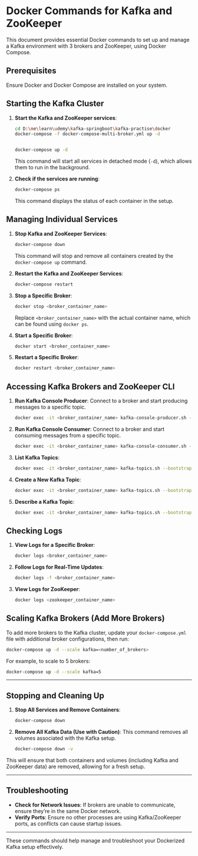 
# Docker Commands for Kafka and ZooKeeper

This document provides essential Docker commands to set up and manage a Kafka environment with 3 brokers and ZooKeeper, using Docker Compose.

## Prerequisites

Ensure Docker and Docker Compose are installed on your system.

## Starting the Kafka Cluster

1. **Start the Kafka and ZooKeeper services**:
   ```bash
   cd D:\me\learn\udemy\kafka-springboot\kafka-practise\docker
   docker-compose -f docker-compose-multi-broker.yml up -d
   
   
   docker-compose up -d
   ```
   This command will start all services in detached mode (`-d`), which allows them to run in the background.

2. **Check if the services are running**:
   ```bash
   docker-compose ps
   ```
   This command displays the status of each container in the setup.

## Managing Individual Services

1. **Stop Kafka and ZooKeeper Services**:
   ```bash
   docker-compose down
   ```
   This command will stop and remove all containers created by the `docker-compose up` command.

2. **Restart the Kafka and ZooKeeper Services**:
   ```bash
   docker-compose restart
   ```

3. **Stop a Specific Broker**:
   ```bash
   docker stop <broker_container_name>
   ```
   Replace `<broker_container_name>` with the actual container name, which can be found using `docker ps`.

4. **Start a Specific Broker**:
   ```bash
   docker start <broker_container_name>
   ```

5. **Restart a Specific Broker**:
   ```bash
   docker restart <broker_container_name>
   ```

## Accessing Kafka Brokers and ZooKeeper CLI

1. **Run Kafka Console Producer**:
   Connect to a broker and start producing messages to a specific topic.
   ```bash
   docker exec -it <broker_container_name> kafka-console-producer.sh --broker-list <broker_name:port> --topic <topic_name>
   ```

2. **Run Kafka Console Consumer**:
   Connect to a broker and start consuming messages from a specific topic.
   ```bash
   docker exec -it <broker_container_name> kafka-console-consumer.sh --bootstrap-server <broker_name:port> --topic <topic_name> --from-beginning
   ```

3. **List Kafka Topics**:
   ```bash
   docker exec -it <broker_container_name> kafka-topics.sh --bootstrap-server <broker_name:port> --list
   ```

4. **Create a New Kafka Topic**:
   ```bash
   docker exec -it <broker_container_name> kafka-topics.sh --bootstrap-server <broker_name:port> --create --topic <topic_name> --partitions <number_of_partitions> --replication-factor <replication_factor>
   ```

5. **Describe a Kafka Topic**:
   ```bash
   docker exec -it <broker_container_name> kafka-topics.sh --bootstrap-server <broker_name:port> --describe --topic <topic_name>
   ```

## Checking Logs

1. **View Logs for a Specific Broker**:
   ```bash
   docker logs <broker_container_name>
   ```

2. **Follow Logs for Real-Time Updates**:
   ```bash
   docker logs -f <broker_container_name>
   ```

3. **View Logs for ZooKeeper**:
   ```bash
   docker logs <zookeeper_container_name>
   ```

## Scaling Kafka Brokers (Add More Brokers)

To add more brokers to the Kafka cluster, update your `docker-compose.yml` file with additional broker configurations, then run:

```bash
docker-compose up -d --scale kafka=<number_of_brokers>
```

For example, to scale to 5 brokers:
```bash
docker-compose up -d --scale kafka=5
```

---

## Stopping and Cleaning Up

1. **Stop All Services and Remove Containers**:
   ```bash
   docker-compose down
   ```

2. **Remove All Kafka Data (Use with Caution)**:
   This command removes all volumes associated with the Kafka setup.
   ```bash
   docker-compose down -v
   ```

This will ensure that both containers and volumes (including Kafka and ZooKeeper data) are removed, allowing for a fresh setup.

---

## Troubleshooting

- **Check for Network Issues**: If brokers are unable to communicate, ensure they’re in the same Docker network.
- **Verify Ports**: Ensure no other processes are using Kafka/ZooKeeper ports, as conflicts can cause startup issues.

---

These commands should help manage and troubleshoot your Dockerized Kafka setup effectively.
